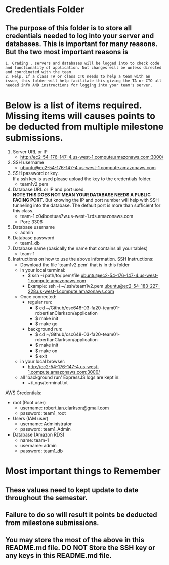 # Credentials Folder

## The purpose of this folder is to store all credentials needed to log into your server and databases. This is important for many reasons. But the two most important reasons is
    1. Grading , servers and databases will be logged into to check code and functionality of application. Not changes will be unless directed and coordinated with the team.
    2. Help. If a class TA or class CTO needs to help a team with an issue, this folder will help facilitate this giving the TA or CTO all needed info AND instructions for logging into your team's server. 

# Below is a list of items required. Missing items will causes points to be deducted from multiple milestone submissions.

1. Server URL or IP
    - http://ec2-54-176-147-4.us-west-1.compute.amazonaws.com:3000/
2. SSH username
    - ubuntu@ec2-54-176-147-4.us-west-1.compute.amazonaws.com
3. SSH password or key.
    <br> If a ssh key is used please upload the key to the credentials folder.
    - team1v2.pem
4. Database URL or IP and port used.
    <br><strong> NOTE THIS DOES NOT MEAN YOUR DATABASE NEEDS A PUBLIC FACING PORT.</strong> But knowing the IP and port number will help with SSH tunneling into the database. The default port is more than sufficient for this class.
    - team-1.c04boetuas7w.us-west-1.rds.amazonaws.com
    - Port: 3306
5. Database username
    - admin
6. Database password
    - team1_db
7. Database name (basically the name that contains all your tables)
    - team-1
8. Instructions on how to use the above information.
SSH Instructions:
    - Download the file 'team1v2.pem' that is in this folder
    - In your local terminal:
        - $ ssh -i path/to/.pem/file ubuntu@ec2-54-176-147-4.us-west-1.compute.amazonaws.com
        - Example: ssh -i ~/.ssh/team1v2.pem ubuntu@ec2-54-183-227-228.us-west-1.compute.amazonaws.com
    - Once connected:
        - regular run:
            - $ cd ~/Github/csc648-03-fa20-team01-robertIanClarkson/application
            - $ make init
            - $ make go
        - background run:
            - $ cd ~/Github/csc648-03-fa20-team01-robertIanClarkson/application
            - $ make init
            - $ make on
            - $ exit
    - in your local browser:
        - http://ec2-54-176-147-4.us-west-1.compute.amazonaws.com:3000/
    - all 'background run' ExpressJS logs are kept in:
        - ~/Logs/terminal.txt

AWS Credentials:
- root (Root user)
    - username: robert.ian.clarkson@gmail.com
    - password: team1_root
- Users (IAM user)
    - username: Administrator
    - password: team1_Admin
- Database (Amazon RDS)
    - name: team-1
    - username: admin
    - password: team1_db
    
    

# Most important things to Remember
## These values need to kept update to date throughout the semester. <br>
## <strong>Failure to do so will result it points be deducted from milestone submissions.</strong><br>
## You may store the most of the above in this README.md file. DO NOT Store the SSH key or any keys in this README.md file.
